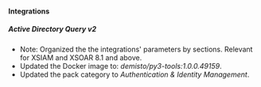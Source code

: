 
#### Integrations

##### Active Directory Query v2
- Note: Organized the the integrations' parameters by sections. Relevant for XSIAM and XSOAR 8.1 and above.
- Updated the Docker image to: *demisto/py3-tools:1.0.0.49159*.
- Updated the pack category to *Authentication & Identity Management*.